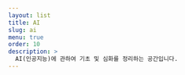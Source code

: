 ```yaml
---
layout: list
title: AI
slug: ai
menu: true
order: 10
description: >
  AI(인공지능)에 관하여 기초 및 심화를 정리하는 공간입니다.
---
```

